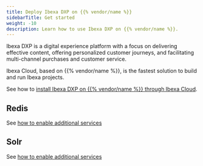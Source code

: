 ```yaml
---
title: Deploy Ibexa DXP on {{% vendor/name %}}
sidebarTitle: Get started
weight: -10
description: Learn how to use Ibexa DXP on {{% vendor/name %}}.
---
```


Ibexa DXP is a digital experience platform with a focus on delivering effective content, offering personalized customer journeys, and facilitating multi-channel purchases and customer service.

Ibexa Cloud, based on {{% vendor/name %}}, is the fastest solution to build and run Ibexa projects.

See how to [install Ibexa DXP on {{% vendor/name %}} through Ibexa Cloud](https://doc.ibexa.co/en/latest/getting_started/install_on_ibexa_cloud/).

## Redis

See [how to enable additional services](https://doc.ibexa.co/en/latest/getting_started/install_on_ibexa_cloud/#additional-services)

## Solr

See [how to enable additional services](https://doc.ibexa.co/en/latest/getting_started/install_on_ibexa_cloud/#additional-services)
